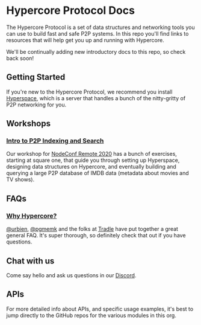 # Hypercore Protocol Docs
The Hypercore Protocol is a set of data structures and networking tools you can use to build fast and safe P2P systems. In this repo you'll find links to resources that will help get you up and running with Hypercore.

We'll be continually adding new introductory docs to this repo, so check back soon!

## Getting Started
If you're new to the Hypercore Protocol, we recommend you install [Hyperspace](https://github.com/hypercore-protocol/hyperspace), which is a server that handles a bunch of the nitty-gritty of P2P networking for you.

## Workshops

### [Intro to P2P Indexing and Search]()
Our workshop for [NodeConf Remote 2020](https://www.nodeconfremote.com/) has a bunch of exercises, starting at square one, that guide you through setting up Hyperspace, designing data structures on Hypercore, and eventually building and querying a large P2P database of IMDB data (metadata about movies and TV shows). 

## FAQs
### [Why Hypercore?](https://github.com/tradle/why-hypercore/blob/master/FAQ.md)
[@urbien](https://github.com/urbien), [@pgmemk](https://github.com/pgmemk) and the folks at [Tradle](https://github.com/tradle) have put together a great general FAQ. It's super thorough, so definitely check that out if you have questions.

## Chat with us
Come say hello and ask us questions in our [Discord](chat.hypercore-protocol.org).

## APIs
For more detailed info about APIs, and specific usage examples, it's best to jump directly to the GitHub repos for the various modules in this org.

